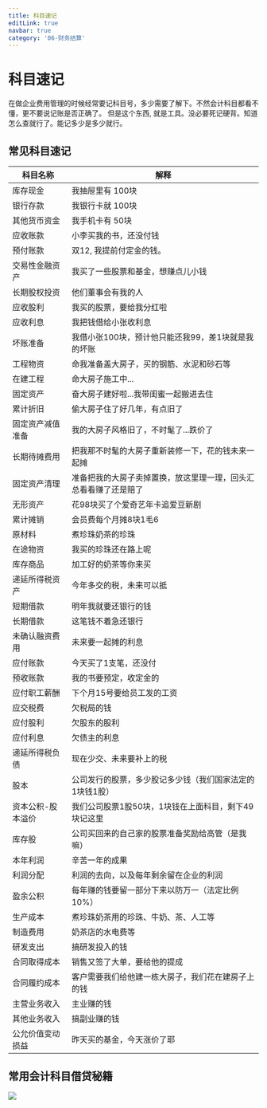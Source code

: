 ```yaml
---
title: 科目速记
editLink: true
navbar: true
category: '06-财务结算'
---
```


# 科目速记

在做企业费用管理的时候经常要记科目号，多少需要了解下。不然会计科目都看不懂，更不要说记账是否正确了。
但是这个东西, 就是工具。没必要死记硬背。知道怎么查就行了。能记多少是多少就行。

## 常见科目速记

| 科目名称      | 解释                               |
|-----------|----------------------------------|
| 库存现金      | 我抽屉里有 100块                       |
| 银行存款      | 我银行卡就 100块                       |
| 其他货币资金    | 我手机卡有 50块                        |
| 应收账款      | 小李买我的书，还没付钱                      |
| 预付账款      | 双12, 我提前付定金的钱。                   |
| 交易性金融资产   | 我买了一些股票和基金，想赚点儿小钱                |
| 长期股权投资    | 他们董事会有我的人                        |
| 应收股利      | 我买的股票，要给我分红啦                     |
| 应收利息      | 我把钱借给小张收利息                       |
| 坏账准备      | 我借小张100块，预计他只能还我99，差1块就是我的坏账     |
| 工程物资      | 命我准备盖大房子，买的钢筋、水泥和砂石等             |
| 在建工程      | 命大房子施工中...                       |
| 固定资产      | 奋大房子建好啦...我带闺蜜一起搬进去住             |
| 累计折旧      | 偷大房子住了好几年，有点旧了                   |
| 固定资产减值准备  | 我的大房子风格旧了，不时髦了...跌价了             |
| 长期待摊费用    | 把我那不时髦的大房子重新装修一下，花的钱未来一起摊        |
| 固定资产清理    | 准备把我的大房子卖掉置换，放这里理一理，回头汇总看看赚了还是赔了 |
| 无形资产      | 花98块买了个爱奇艺年卡追爱豆新剧                |
| 累计摊销      | 会员费每个月摊8块1毛6                     |
| 原材料       | 煮珍珠奶茶的珍珠                         |
| 在途物资      | 我买的珍珠还在路上呢                       |
| 库存商品      | 加工好的奶茶等你来买                       |
| 递延所得税资产   | 今年多交的税，未来可以抵                     |
| 短期借款      | 明年我就要还银行的钱                       |
| 长期借款      | 这笔钱不着急还银行                        |
| 未确认融资费用   | 未来要一起摊的利息                        |
| 应付账款      | 今天买了1支笔，还没付                      |
| 预收账款      | 我的书要预定，收定金的                      |
| 应付职工薪酬    | 下个月15号要给员工发的工资                   |
| 应交税费      | 欠税局的钱                            |
| 应付股利      | 欠股东的股利                           |
| 应付利息      | 欠债主的利息                           |
| 递延所得税负债   | 现在少交、未来要补上的税                     |
| 股本        | 公司发行的股票，多少股记多少钱（我们国家法定的1块钱1股）    |
| 资本公积-股本溢价 | 我们公司股票1股50块，1块钱在上面科目，剩下49块记这里    |
| 库存股       | 公司买回来的自己家的股票准备奖励给高管（是我嘛）         |
| 本年利润      | 辛苦一年的成果                          |
| 利润分配      | 利润的去向，以及每年剩余留在企业的利润              |
| 盈余公积      | 每年赚的钱要留一部分下来以防万一（法定比例10%）        |
| 生产成本      | 煮珍珠奶茶用的珍珠、牛奶、茶、人工等               |
| 制造费用      | 奶茶店的水电费等                         |
| 研发支出      | 搞研发投入的钱                          |
| 合同取得成本    | 销售又签了大单，要给他的提成                   |
| 合同履约成本    | 客户需要我们给他建一栋大房子，我们花在建房子上的钱        |
| 主营业务收入    | 主业赚的钱                            |
| 其他业务收入    | 搞副业赚的钱                           |
| 公允价值变动损益  | 昨天买的基金，今天涨价了耶                    |

## 常用会计科目借贷秘籍

![](https://img.springlearn.cn/blog/3a0aaded368f0f78d10c0de2e8788a56.png)

